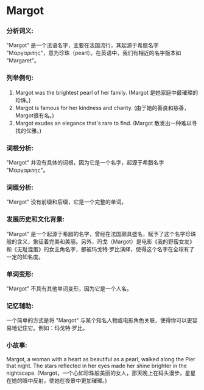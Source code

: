 # Margot

### 分析词义:

  

"Margot" 是一个法语名字，主要在法国流行，其起源于希腊名字 "Μαργαριτης"，意为珍珠（pearl）。在英语中，我们有相近的名字版本如 "Margaret"。

  

### 列举例句:

  

1.  Margot was the brightest pearl of her family. (Margot 是她家庭中最璀璨的珍珠。)
2.  Margot is famous for her kindness and charity. (由于她的善良和慈善，Margot很有名。)
3.  Margot exudes an elegance that's rare to find. (Margot 散发出一种难以寻找的优雅。)

  

### 词根分析:

  

"Margot" 并没有具体的词根，因为它是一个名字，起源于希腊名字 "Μαργαριτης"。

  

### 词缀分析:

  

"Margot" 没有前缀和后缀，它是一个完整的单词。

  

### 发展历史和文化背景:

  

"Margot" 是一个起源于希腊的名字，曾经在法国颇具盛名，赋予了这个名字珍珠般的含义，象征着完美和美丽。另外，玛戈（Margot）是电影《我的野蛮女友》和《无耻混蛋》的女主角名字，都被玛戈特·罗比演绎，使得这个名字在全球有了一定的知名度。

  

### 单词变形:

  

"Margot" 不具有其他单词变形，因为它是一个人名。

  

### 记忆辅助:

  

一个简单的方式是将 "Margot" 与某个知名人物或电影角色关联，使得你可以更容易地记住它。例如：玛戈特·罗比。

  

### 小故事:

  

Margot, a woman with a heart as beautiful as a pearl, walked along the Pier that night. The stars reflected in her eyes made her shine brighter in the nightscape. (Margot，一个心如珍珠般美丽的女人，那天晚上在码头漫步。星星在她的眼中反射，使她在夜景中更加璀璨。)
